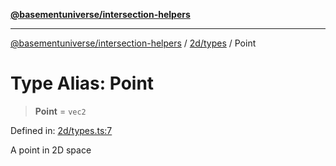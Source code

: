[**@basementuniverse/intersection-helpers**](../../../README.md)

***

[@basementuniverse/intersection-helpers](../../../README.md) / [2d/types](../README.md) / Point

# Type Alias: Point

> **Point** = `vec2`

Defined in: [2d/types.ts:7](https://github.com/basementuniverse/intersection-helpers/blob/a748c1cf3d5365b189253eb2878888a254b5c3a1/src/2d/types.ts#L7)

A point in 2D space
